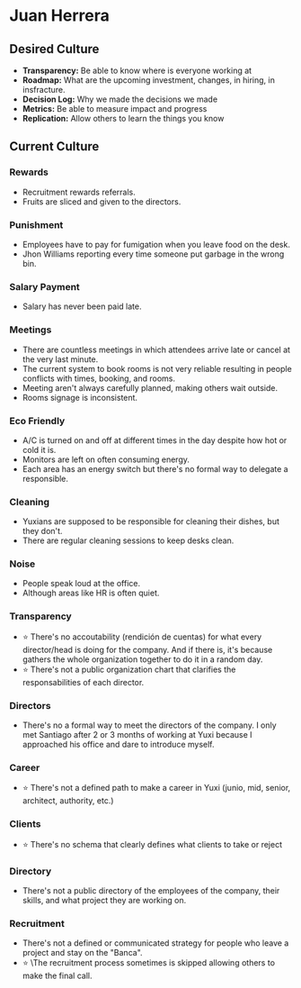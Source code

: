 # Juan Herrera

## Desired Culture

- **Transparency:** Be able to know where is everyone working at
- **Roadmap:** What are the upcoming investment, changes, in hiring, in insfracture.
- **Decision Log:** Why we made the decisions we made
- **Metrics:** Be able to measure impact and progress
- **Replication:** Allow others to learn the things you know

## Current Culture

### Rewards

- Recruitment rewards referrals.
- Fruits are sliced and given to the directors.

### Punishment

- Employees have to pay for fumigation when you leave food on the desk.
- Jhon Williams reporting every time someone put garbage in the wrong bin.

### Salary Payment

- Salary has never been paid late.

### Meetings

- There are countless meetings in which attendees arrive late or cancel at the very last minute.
- The current system to book rooms is not very reliable resulting in people conflicts with times, booking, and rooms.
- Meeting aren't always carefully planned, making others wait outside.
- Rooms signage is inconsistent.

### Eco Friendly

- A/C is turned on and off at different times in the day despite how hot or cold it is.
- Monitors are left on often consuming energy.
- Each area has an energy switch but there's no formal way to delegate a responsible.

### Cleaning

- Yuxians are supposed to be responsible for cleaning their dishes, but they don't.
- There are regular cleaning sessions to keep desks clean.

### Noise

- People speak loud at the office.
- Although areas like HR is often quiet.

### Transparency

- ⭐️ There's no accoutability (rendición de cuentas) for what every director/head is doing for the company. And if there is, it's because gathers the whole organization together to do it in a random day.
- ⭐️ There's not a public organization chart that clarifies the responsabilities of each director.

### Directors

- There's no a formal way to meet the directors of the company. I only met Santiago after 2 or 3 months of working at Yuxi because I approached his office and dare to introduce myself.

### Career

- ⭐️ There's not a defined path to make a career in Yuxi (junio, mid, senior, architect, authority, etc.)

### Clients

- ⭐️ There's no schema that clearly defines what clients to take or reject

### Directory

- There's not a public directory of the employees of the company, their skills, and what project they are working on.

### Recruitment

- There's not a defined or communicated strategy for people who leave a project and stay on the "Banca".
- ⭐️ \The recruitment process sometimes is skipped allowing others to make the final call.
